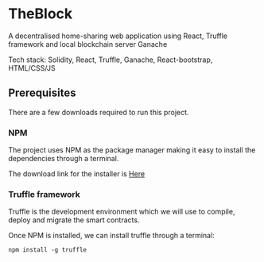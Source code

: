 # TheBlock
A decentralised home-sharing web application using React, Truffle framework and local blockchain server Ganache

Tech stack: Solidity, React, Truffle, Ganache, React-bootstrap, HTML/CSS/JS

## Prerequisites

There are a few downloads required to run this project.

### NPM

The project uses NPM as the package manager making it easy to install the dependencies through a terminal.

The download link for the installer is [Here](https://www.npmjs.com/get-npm)

### Truffle framework

Truffle is the development environment which we will use to compile, deploy and migrate the smart contracts.

Once NPM is installed, we can install truffle through a terminal:

```
npm install -g truffle
```

